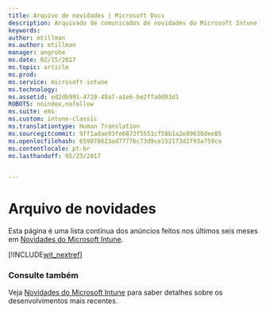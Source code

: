 ```yaml
---
title: Arquivo de novidades | Microsoft Docs
description: Arquivado de comunicados de novidades do Microsoft Intune
keywords: 
author: mtillman
ms.author: mtillman
manager: angrobe
ms.date: 02/15/2017
ms.topic: article
ms.prod: 
ms.service: microsoft-intune
ms.technology: 
ms.assetid: ed2db991-4729-49a7-a1e6-be2ffa0d03d1
ROBOTS: noindex,nofollow
ms.suite: ems
ms.custom: intune-classic
ms.translationtype: Human Translation
ms.sourcegitcommit: 9ff1adae93fe6873f5551cf58b1a2e89638dee85
ms.openlocfilehash: 659078623ad7777bc73d9ce152173d2f93a759ca
ms.contentlocale: pt-br
ms.lasthandoff: 05/23/2017


---
```

# <a name="whats-new-archive"></a>Arquivo de novidades

Esta página é uma lista contínua dos anúncios feitos nos últimos seis meses em [Novidades do Microsoft Intune](whats-new-in-microsoft-intune.md).

[!INCLUDE[wit_nextref](../includes/whats-new-last-six-months.md)]

### <a name="see-also"></a>Consulte também
Veja [Novidades do Microsoft Intune](whats-new-in-microsoft-intune.md) para saber detalhes sobre os desenvolvimentos mais recentes.

